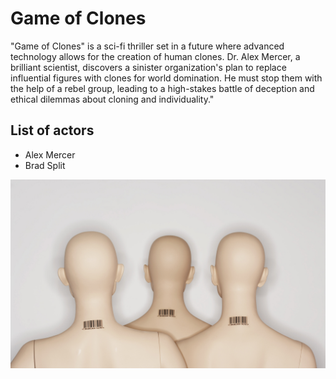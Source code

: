# Game of Clones

"Game of Clones" is a sci-fi thriller set in a future where advanced technology allows for the creation of human clones. Dr. Alex Mercer, a brilliant scientist, discovers a sinister organization's plan to replace influential figures with clones for world domination. He must stop them with the help of a rebel group, leading to a high-stakes battle of deception and ethical dilemmas about cloning and individuality."

## List of actors
- Alex Mercer
- Brad Split

![pictures](../pictures/clone.jpg)

